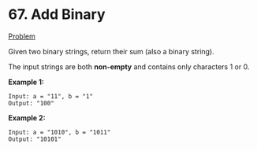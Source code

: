 # 67. Add Binary 
[Problem](https://leetcode.com/problems/add-binary/)

Given two binary strings, return their sum (also a binary string).

The input strings are both **non-empty** and contains only characters 1 or 0.

**Example 1:**
```
Input: a = "11", b = "1"
Output: "100"
```
**Example 2:**

```
Input: a = "1010", b = "1011"
Output: "10101"
```
